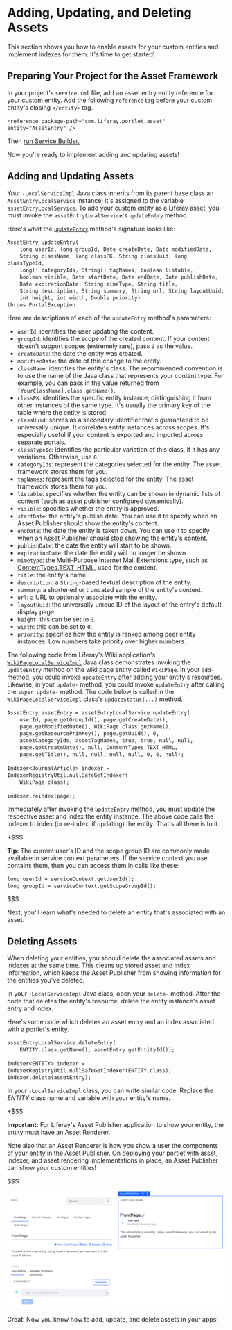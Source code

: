 # Adding, Updating, and Deleting Assets 

This section shows you how to enable assets for your custom entities and
implement indexes for them. It's time to get started! 

## Preparing Your Project for the Asset Framework

In your project's `service.xml` file, add an asset entry entity reference for
your custom entity. Add the following `reference` tag before your custom
entity's closing `</entity>` tag.

    <reference package-path="com.liferay.portlet.asset" entity="AssetEntry" />

Then [run Service Builder.](/develop/tutorials/-/knowledge_base/7-1/running-service-builder)

Now you're ready to implement adding and updating assets!

## Adding and Updating Assets

Your `-LocalServiceImpl` Java class inherits from its parent base class an
`AssetEntryLocalService` instance; it's assigned to the variable 
`assetEntryLocalService`. To add your custom entity as a Liferay asset, you 
must invoke the `assetEntryLocalService`'s `updateEntry` method. 

Here's what the [`updateEntry`](@platform-ref@/7.1-latest/javadocs/portal-impl/com/liferay/portlet/asset/service/impl/AssetEntryLocalServiceImpl.html#updateEntry-long-long-java.util.Date-java.util.Date-java.lang.String-long-java.lang.String-long-long:A-java.lang.String:A-boolean-boolean-java.util.Date-java.util.Date-java.util.Date-java.util.Date-java.lang.String-java.lang.String-java.lang.String-java.lang.String-java.lang.String-java.lang.String-int-int-java.lang.Double-)
method's signature looks like:

    AssetEntry updateEntry(
        long userId, long groupId, Date createDate, Date modifiedDate,
        String className, long classPK, String classUuid, long classTypeId,
        long[] categoryIds, String[] tagNames, boolean listable,
        boolean visible, Date startDate, Date endDate, Date publishDate,
        Date expirationDate, String mimeType, String title,
        String description, String summary, String url, String layoutUuid,
        int height, int width, Double priority)
	throws PortalException

Here are descriptions of each of the `updateEntry` method's parameters: 

-   `userId`: identifies the user updating the content. 
-   `groupId`: identifies the scope of the created content. If your content
    doesn't support scopes (extremely rare), pass `0` as the value. 
-   `createDate`: the date the entity was created.
-   `modifiedDate`: the date of this change to the entity.
-   `className`: identifies the entity's class. The recommended convention
    is to use the name of the Java class that represents your content type. For
    example, you can pass in the value returned from
    `[YourClassName].class.getName()`. 
-   `classPK`: identifies the specific entity instance, distinguishing it
    from other instances of the same type. It's usually the primary key of the
    table where the entity is stored.
-   `classUuid`: serves as a secondary identifier that's guaranteed  to
    be universally unique. It correlates entity instances across scopes. It's
    especially useful if your content is exported and imported across separate
    portals. 
-   `classTypeId`: identifies the particular variation of this class, if it has
    any variations. Otherwise, use `0`. 
-   `categoryIds`: represent the categories selected for the entity.
    The asset framework stores them for you. 
-   `tagNames`: represent the tags selected for the entity.
    The asset framework stores them for you.
-   `listable`: specifies whether the entity can be shown in dynamic lists of 
     content (such as asset publisher configured dynamically). 
-   `visible`: specifies whether the entity is approved. 
-   `startDate`: the entity's publish date. You can use it to specify when an
     Asset Publisher should show the entity's content.
-   `endDate`: the date the entity is taken down. You can use it to specify
     when an Asset Publisher should stop showing the entity's content.
-   `publishDate`: the date the entity will start to be shown. 
-   `expirationDate`: the date the entity will no longer be shown. 
-   `mimetype`: the Multi-Purpose Internet Mail Extensions type, such as
    [ContentTypes.TEXT_HTML](@platform-ref@/7.1-latest/javadocs/portal-kernel/com/liferay/portal/kernel/util/ContentTypes.html#TEXT_HTML),
    used for the content.
-   `title`: the entity's name.
-   `description`: a `String`-based textual description of the entity.
-   `summary`: a shortened or truncated sample of the entity's content. 
-   `url`: a URL to optionally associate with the entity. 
-   `layoutUuid`: the universally unique ID of the layout of the entry's
    default display page.
-   `height`: this can be set to `0`.
-   `width`: this can be set to `0`.
-   `priority`: specifies how the entity is ranked among peer entity instances.
    Low numbers take priority over higher numbers.

The following code from Liferay's Wiki application's
[`WikiPageLocalServiceImpl`](https://github.com/liferay/liferay-portal/blob/master/modules/apps/wiki/wiki-service/src/main/java/com/liferay/wiki/service/impl/WikiPageLocalServiceImpl.java)
Java class demonstrates invoking the `updateEntry` method on the wiki page
entity called `WikiPage`. In your `add-` method, you could invoke `updateEntry`
after adding your entity's resources. Likewise, in your `update-` method, you
could invoke `updateEntry` after calling the `super.update-` method. The code
below is called in the `WikiPageLocalServiceImpl` class's `updateStatus(...)`
method.

    AssetEntry assetEntry = assetEntryLocalService.updateEntry(
        userId, page.getGroupId(), page.getCreateDate(),
        page.getModifiedDate(), WikiPage.class.getName(),
        page.getResourcePrimKey(), page.getUuid(), 0,
        assetCategoryIds, assetTagNames, true, true, null, null,
        page.getCreateDate(), null, ContentTypes.TEXT_HTML,
        page.getTitle(), null, null, null, null, 0, 0, null);

    Indexer<JournalArticle> indexer = IndexerRegistryUtil.nullSafeGetIndexer(
        WikiPage.class);

    indexer.reindex(page);

Immediately after invoking the `updateEntry` method, you must update the
respective asset and index the entity instance. The above code calls the indexer
to index (or re-index, if updating) the entity. That's all there is to it.

+$$$

**Tip:** The current user's ID and the scope group ID are commonly made
available in service context parameters. If the service context you use contains
them, then you can access them in calls like these:

	long userId = serviceContext.getUserId();
	long groupId = serviceContext.getScopeGroupId();

$$$

Next, you'll learn what's needed to delete an entity that's associated with an
asset. 

## Deleting Assets

When deleting your entities, you should delete the associated assets and indexes
at the same time. This cleans up stored asset and index information, which keeps
the Asset Publisher from showing information for the entities you've deleted.

In your `-LocalServiceImpl` Java class, open your `delete-` method. After the
code that deletes the entity's resource, delete the entity instance's asset
entry and index. 

Here's some code which deletes an asset entry and an index associated with a
portlet's entity. 

    assetEntryLocalService.deleteEntry(
        ENTITY.class.getName(), assetEntry.getEntityId());

    Indexer<ENTITY> indexer = IndexerRegistryUtil.nullSafeGetIndexer(ENTITY.class);
    indexer.delete(assetEntry);

In your `-LocalServiceImpl` class, you can write similar code. Replace the
*ENTITY* class name and variable with your entity's name.

+$$$

**Important:** For Liferay's Asset Publisher application to show your entity,
the entity must have an Asset Renderer. 

Note also that an Asset Renderer is how you show a user the components of your
entity in the Asset Publisher. On deploying your portlet with asset, indexer,
and asset rendering implementations in place, an Asset Publisher can show your
custom entities!

$$$

![Figure 1: It can be useful to show custom entities, like this wiki page entity, in a JSP or in an Asset Publisher.](../../images/basic-asset-in-asset-publisher.png)

Great! Now you know how to add, update, and delete assets in your apps!
